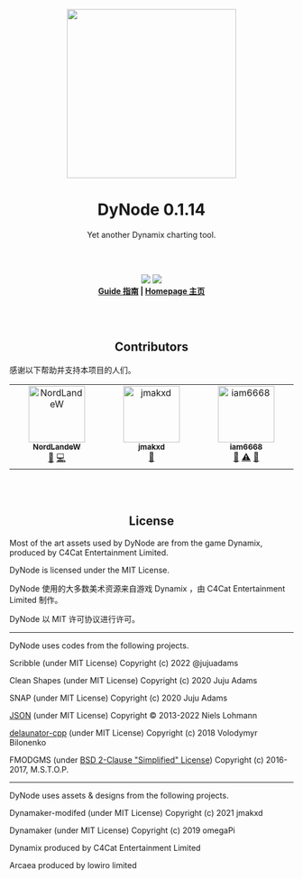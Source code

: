<p align="center"><img src="https://user-images.githubusercontent.com/31349569/191138861-2cf74238-67f6-49b3-9b75-e8fe7e192827.png" style="display:block; margin:auto; width:300px"></p>

<h1 align="center">DyNode 0.1.14</h1>
<p align="center">Yet another Dynamix charting tool.</b></p>
<br>
<br>
<p align="center">
<a href="https://github.com/NagaseIori/DyNode/blob/main/LICENSE"><img src="https://img.shields.io/github/license/NagaseIori/DyNode?style=flat"></a> 
<a href="https://crowdin.com/project/dynode"><img src="https://badges.crowdin.net/dynode/localized.svg"></a>
  
<br>
  <strong>
  <a href="https://dyn.iorinn.moe/guide">Guide 指南</a> |
  <a href="https://dyn.iorinn.moe">Homepage 主页</a>
  </strong>
</p>

<br>
<br>
<h2 align="center">Contributors</h2>

感谢以下帮助并支持本项目的人们。
<!-- ALL-CONTRIBUTORS-LIST:START - Do not remove or modify this section -->
<!-- prettier-ignore-start -->
<!-- markdownlint-disable -->
<table>
  <tbody>
    <tr>
      <td align="center" valign="top" width="14.28%"><a href="https://acxblog.site"><img src="https://avatars.githubusercontent.com/u/31349569?v=4?s=100" width="100px;" alt="NordLandeW"/><br /><sub><b>NordLandeW</b></sub></a><br /><a href="#projectManagement-NagaseIori" title="Project Management">📆</a> <a href="https://github.com/NagaseIori/DyNode/commits?author=NagaseIori" title="Code">💻</a></td>
      <td align="center" valign="top" width="14.28%"><a href="https://www.paypal.com/paypalme/jmakxd"><img src="https://avatars.githubusercontent.com/u/80338394?v=4?s=100" width="100px;" alt="jmakxd"/><br /><sub><b>jmakxd</b></sub></a><br /><a href="#ideas-jmakxd" title="Ideas, Planning, & Feedback">🤔</a></td>
      <td align="center" valign="top" width="14.28%"><a href="https://github.com/iam6668"><img src="https://avatars.githubusercontent.com/u/68184937?v=4?s=100" width="100px;" alt="iam6668"/><br /><sub><b>iam6668</b></sub></a><br /><a href="#ideas-iam6668" title="Ideas, Planning, & Feedback">🤔</a> <a href="https://github.com/NagaseIori/DyNode/commits?author=iam6668" title="Tests">⚠️</a> <a href="https://github.com/NagaseIori/DyNode/issues?q=author%3Aiam6668" title="Bug reports">🐛</a></td>
    </tr>
  </tbody>
</table>

<!-- markdownlint-restore -->
<!-- prettier-ignore-end -->

<!-- ALL-CONTRIBUTORS-LIST:END -->

<br>
<br>
<h2 align="center">License</h2>

Most of the art assets used by DyNode are from the game Dynamix, produced by C4Cat Entertainment Limited.

DyNode is licensed under the MIT License.

DyNode 使用的大多数美术资源来自游戏 Dynamix ，由 C4Cat Entertainment Limited 制作。

DyNode 以 MIT 许可协议进行许可。

------------------

DyNode uses codes from the following projects.

Scribble (under MIT License) Copyright (c) 2022 @jujuadams

Clean Shapes (under MIT License) Copyright (c) 2020 Juju Adams

SNAP (under MIT License) Copyright (c) 2020 Juju Adams

[JSON](https://json.nlohmann.me/home/license/) (under MIT License) Copyright © 2013-2022 Niels Lohmann

[delaunator-cpp](https://github.com/abellgithub/delaunator-cpp/blob/master/LICENSE)  (under MIT License) Copyright (c) 2018 Volodymyr Bilonenko

FMODGMS (under [BSD 2-Clause "Simplified" License](https://github.com/mstop4/FMODGMS/blob/master/LICENSE)) Copyright (c) 2016-2017, M.S.T.O.P.

-------------------

DyNode uses assets & designs from the following projects.

Dynamaker-modifed (under MIT License) Copyright (c) 2021 jmakxd

Dynamaker (under MIT License) Copyright (c) 2019 omegaPi

Dynamix produced by C4Cat Entertainment Limited

Arcaea produced by lowiro limited
